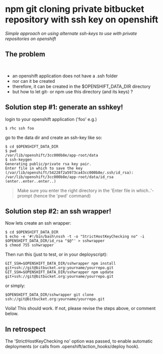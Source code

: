npm git cloning private bitbucket repository with ssh key on openshift
======================================================================

*Simple approach on using alternate ssh-keys to use with private repositories on openshift*

## The problem 

<br>

* an openshift application does not have a .ssh folder
* nor can it be created
* therefore, it can be created in the $OPENSHIFT\_DATA\_DIR directory
* but how to let git- or npm use this directory (and its keys) ?

## Solution step #1: generate an sshkey!

login to your openshift application ('foo' e.g.)

    $ rhc ssh foo

go to the data dir and create an ssh-key like so:

    $ cd $OPENSHIFT_DATA_DIR
    $ pwd
    /var/lib/openshift/3cc000b8e/app-root/data
    $ ssh-keygen
    Generating public/private rsa key pair.
    Enter file in which to save the key (/var/lib/openshift/54228f2a5973ca43cc000b8e/.ssh/id_rsa): /var/lib/openshift/3cc000b8e/app-root/data/id_rsa
    (enter..enter..enter..)

> Make sure you enter the right directory in the 'Enter file in which..'-prompt (hence the 'pwd' command)

## Solution step #2: an ssh wrapper!

Now lets create an ssh wrapper:

    $ cd $OPENSHIFT_DATA_DIR
    $ echo -e '#!/bin/bash\nssh -t -o "StrictHostKeyChecking no" -i $OPENSHIFT_DATA_DIR/id_rsa "$@"' > sshwrapper
    $ chmod 755 sshwrapper

Then run this (just to test, or in your deployscript):

    GIT_SSH=$OPENSHIFT_DATA_DIR/sshwrapper npm install git+ssh://git@bitbucket.org:yourname/yourrepo.git
    GIT_SSH=$OPENSHIFT_DATA_DIR/sshwrapper npm update  git+ssh://git@bitbucket.org:yourname/yourrepo.git

or simply:

    $OPENSHIFT_DATA_DIR/sshwrapper git clone ssh://git@bitbucket.org:yourname/yourrepo.git

Voila! This should work.
If not, please revise the steps above, or comment below.

## In retrospect

The 'StrictHostKeyChecking no' option was passed, to enable automatic deployments (or calls from .openshift/action_hooks/deploy hook).
